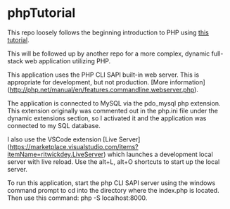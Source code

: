 # phpTutorial

This repo loosely follows the beginning introduction to PHP using [this tutorial](http://php.net/manual/en/tutorial.php).

This will be followed up by another repo for a more complex, dynamic full-stack web application utilizing PHP. 

This application uses the PHP CLI SAPI built-in web server. This is appropriate for development, but not production. [More information] (http://php.net/manual/en/features.commandline.webserver.php).

The application is connected to MySQL via the pdo_mysql php extension. This extension originally was commented out in the php.ini file under the dynamic extensions section, so I activated it and the application was connected to my SQL database.

I also use the VSCode extension [Live Server] (https://marketplace.visualstudio.com/items?itemName=ritwickdey.LiveServer) which launches a development local server with live reload. Use the alt+L, alt+O shortcuts to start up the local server.

To run this application, start the php CLI SAPI server using the windows command prompt to cd into the directory where the index.php is located. Then use this command: php -S localhost:8000. 
